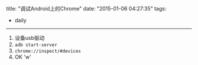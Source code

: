 title: "调试Android上的Chrome"
date: "2015-01-06 04:27:35"
tags:
- daily
---
1. 设备usb驱动
2. `adb start-server`
3. `chrome://inspect/#devices`
4. OK 'w'